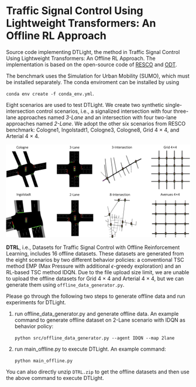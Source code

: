 # Traffic Signal Control Using Lightweight Transformers: An Offline RL Approach

Source code implementing DTLight, the method in Traffic Signal Control Using Lightweight Transformers: An Offline RL Approach.
The implementation is based on the open-source code of [RESCO](https://github.com/Pi-Star-Lab/RESCO) and [ODT](https://github.com/facebookresearch/online-dt).

The benchmark uses the Simulation for Urban Mobility (SUMO), which must be installed separately. The conda enviroment can be installed by using

 `conda env create -f conda_env.yml`.

Eight scenarios are used to test DTLight. We create two synthetic single-intersection control scenarios, i.e., a signalized intersection with four three-lane approaches named _3-Lane_ and an intersection with four two-lane approaches named _2-Lane_. We adopt the other six scenarios from RESCO benchmark: Cologne1, Ingolstadt1, Cologne3, Cologne8, Grid 4 × 4, and Arterial 4 × 4.

![](fig/maps.png)

**DTRL**, i.e., Datasets for Traffic Signal Control with Offline Reinforcement Learning, includes 16 offline datasets. These datasets are generated from the eight scenarios by two different behavior policies: a conventional TSC method EMP (Max Pressure with additional $\epsilon$-greedy exploration) and an RL-based TSC method IDQN.
Due to the file upload size limit, we are unable to upload the offline datasets for Grid 4 × 4 and Arterial 4 × 4, but we can generate them using `offline_data_generator.py`.

Please go through the following two steps to generate offline data and run experiments for DTLight.

1. run offline_data_generator.py and generate offline data. An example command to generate offline dataset on 2-Lane scenario with IDQN as behavior policy:

   `python src/offline_data_generator.py --agent IDQN --map 2lane`

2. run main_offline.py to execute DTLight. An example command:

    `python main_offline.py`

You can also directly unzip `DTRL.zip` to get the offline datasets and then use the above command to execute DTLight.